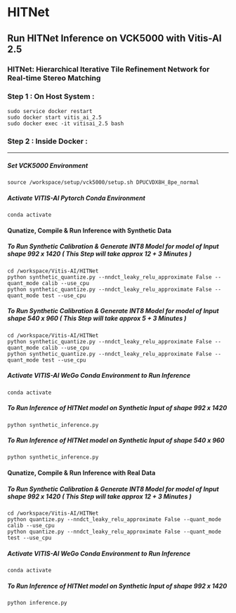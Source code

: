 # HITNet

## Run HITNet Inference on VCK5000 with Vitis-AI 2.5 

### HITNet: Hierarchical Iterative Tile Refinement Network for Real-time Stereo Matching


### Step 1 : On Host System : 

```
sudo service docker restart 
sudo docker start vitis_ai_2.5 
sudo docker exec -it vitisai_2.5 bash
```

### Step 2 : Inside Docker : 
---------------

##### Set VCK5000 Environment 

```
source /workspace/setup/vck5000/setup.sh DPUCVDX8H_8pe_normal
```
##### Activate VITIS-AI Pytorch Conda Environment 
```
conda activate 
```
#### Qunatize, Compile & Run Inference with Synthetic Data 

##### To Run Synthetic Calibration & Generate INT8 Model for model of Input shape 992 x 1420 ( This Step will take approx 12 + 3 Minutes ) 
```
cd /workspace/Vitis-AI/HITNet
python synthetic_quantize.py --nndct_leaky_relu_approximate False --quant_mode calib --use_cpu
python synthetic_quantize.py --nndct_leaky_relu_approximate False --quant_mode test --use_cpu  
```

##### To Run Synthetic Calibration & Generate INT8 Model for model of Input shape 540 x 960 ( This Step will take approx 5 + 3 Minutes ) 
```
cd /workspace/Vitis-AI/HITNet
python synthetic_quantize.py --nndct_leaky_relu_approximate False --quant_mode calib --use_cpu 
python synthetic_quantize.py --nndct_leaky_relu_approximate False --quant_mode test --use_cpu 
```

##### Activate VITIS-AI WeGo Conda Environment to Run Inference 
```
conda activate 
```
##### To Run Inference of HITNet model on Synthetic Input of shape 992 x 1420
```
python synthetic_inference.py 
```
##### To Run Inference of HITNet model on Synthetic Input of shape 540 x 960
```
python synthetic_inference.py 
```

#### Qunatize, Compile & Run Inference with Real Data 

##### To Run Synthetic Calibration & Generate INT8 Model for model of Input shape 992 x 1420 ( This Step will take approx 12 + 3 Minutes ) 
```
cd /workspace/Vitis-AI/HITNet
python quantize.py --nndct_leaky_relu_approximate False --quant_mode calib --use_cpu
python quantize.py --nndct_leaky_relu_approximate False --quant_mode test --use_cpu  
```
##### Activate VITIS-AI WeGo Conda Environment to Run Inference 
```
conda activate 
```
##### To Run Inference of HITNet model on Synthetic Input of shape 992 x 1420
```
python inference.py 
```
